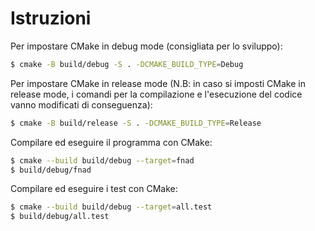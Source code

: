 # Istruzioni

Per impostare CMake in debug mode (consigliata per lo sviluppo):

```bash
$ cmake -B build/debug -S . -DCMAKE_BUILD_TYPE=Debug
```

Per impostare CMake in release mode (N.B: in caso si imposti CMake in release mode, i comandi per la compilazione e l'esecuzione del codice vanno modificati di conseguenza):

```bash
$ cmake -B build/release -S . -DCMAKE_BUILD_TYPE=Release
```

Compilare ed eseguire il programma con CMake:

```bash
$ cmake --build build/debug --target=fnad
$ build/debug/fnad
```

Compilare ed eseguire i test con CMake:

```bash
$ cmake --build build/debug --target=all.test
$ build/debug/all.test
```
